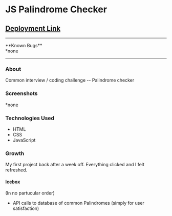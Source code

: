 # JS Palindrome Checker

## [Deployment Link](http://op-js-palindrome-checker.surge.sh/)
<hr>
**Known Bugs**
<br>
*none

<hr>

### About
Common interview / coding challenge -- Palindrome checker

### Screenshots
*none

### Technologies Used
* HTML
* CSS
* JavaScript

### Growth
My first project back after a week off. Everything clicked and I felt refreshed.

#### Icebox
(In no partucular order)
* API calls to database of common Palindromes (simply for user satisfaction)
